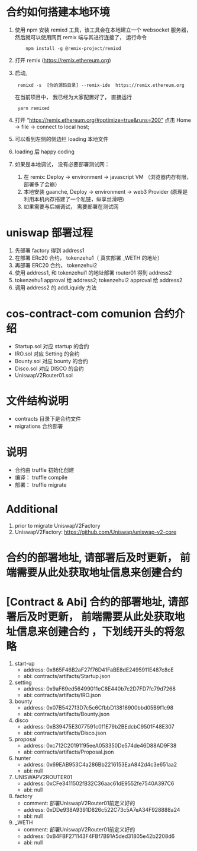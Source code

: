 <!--
 * @Author: Zehui
 * @Date: 2020-07-11 23:56:36
 * @LastEditors  : Please set LastEditors
 * @Description: readme
-->

# 合约如何搭建本地环境

1. 使用 npm 安装 remixd 工具，该工具会在本地建立一个 websocket 服务器，然后就可以使用网页 remix 端与其进行连接了， 运行命令
   ```
       npm install -g @remix-project/remixd
   ```
2. 打开 remix (https://remix.ethereum.org)
3. 启动,

   ```
    remixd -s  [你的源码目录] --remix-ide  https://remix.ethereum.org
   ```

   在当前项目中， 我已经为大家配置好了， 直接运行

   ```
    yarn remixed
   ```

4. 打开 “https://remix.ethereum.org/#optimize=true&runs=200”
   点击 Home -> file -> connect to local host;
5. 可以看到左侧的侧边栏 loading 本地文件
6. loading 后 happy coding
7. 如果是本地调试， 没有必要部署测试网：
   1. 在 remix: Deploy -> environment -> javascript VM （浏览器内存有限， 部署多了会崩）
   2. 本地安装 gaanche, Deploy -> environment -> web3 Provider (原理是利用本机内存搭建了一个私链，纵享丝滑吧)
   3. 如果需要与后端调试， 需要部署在测试网

# uniswap 部署过程

1. 先部署 factory 得到 address1
2. 在部署 ERc20 合约， tokenzehu1（ 真实部署 \_WETH 的地址）
3. 再部署 ERC20 合约， tokenzehui2
4. 使用 address1, 和 tokenzehui1 的地址部署 router01 得到 address2
5. tokenzehu1 approval 给 address2; tokenzehui2 approval 给 address2
6. 调用 address2 的 addLiquidy 方法

# cos-contract-com comunion 合约介绍

- Startup.sol 对应 startup 的合约
- IRO.sol 对应 Setting 的合约
- Bounty.sol 对应 bounty 的合约
- Disco.sol 对应 DISCO 的合约
- UniswapV2Router01.sol

# 文件结构说明

- contracts 目录下是合约文件
- migrations 合约部署

# 说明

- 合约由 truffle 初始化创建
- 编译： truffle compile
- 部署： truffle migrate

# Additional

1. prior to migrate UniswapV2Factory
2. UniswapV2Factory: https://github.com/Uniswap/uniswap-v2-core

# 合约的部署地址, 请部署后及时更新， 前端需要从此处获取地址信息来创建合约

# [Contract & Abi] 合约的部署地址, 请部署后及时更新， 前端需要从此处获取地址信息来创建合约 ，下划线开头的将忽略
1. start-up 
   - address: 0x865F46B2aF27f76D41FaBE8dE2495911E487c8cE
   - abi: contracts/artifacts/Startup.json
2. setting 
   - address: 0x9aF69ed56499011eC8E440b7c2D7FD7fc79d7268
   - abi: contracts/artifacts/IRO.json
3. bounty
   - address: 0x07B5427f3D7c5c6CfbbD13816900bbd05B9f1c98
   - abi: contracts/artifacts/Bounty.json
4. disco
   - address: 0xB39475E3077591c0f1E79b2BEdcbC9501F48E307
   - abi: contracts/artifacts/Disco.json
5. proposal
   - address: 0xc712C20191f95eeA053350De574de46D88AD9F38
   - abi: contracts/artifacts/Proposal.json
6. hunter
   - address: 0x69EAB953C4a286Bb2216153EaA842d4c3e651aa2
   - abi: null
7. UNISWAPV2ROUTER01
   - address:  0xCFe3411502fB32C36aac61dE9552fe7540A397C6
   - abi: null
8. factory
   - comment: 部署UniswapV2Router01前定义好的
   - address: 0xDDe938A9391D826c522C73c5A7eA34F928888a24
   - abi: null
9. _WETH
   - comment: 部署UniswapV2Router01前定义好的
   - address: 0xB4FBF271143F4FBf7B91A5ded31805e42b2208d6
   - abi: null

   

